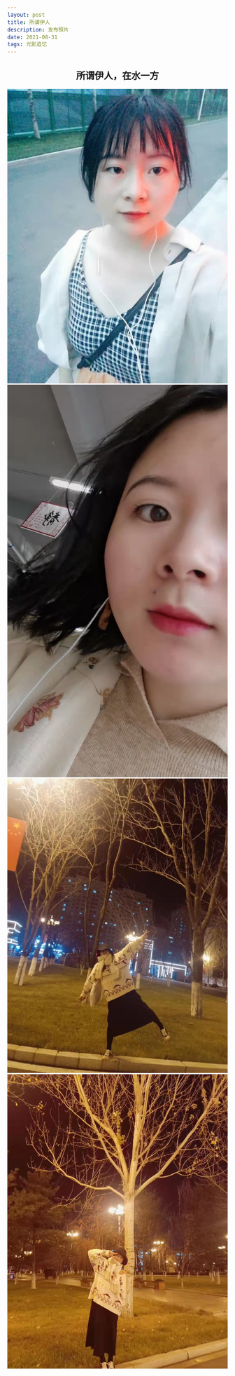 ```yaml
---
layout: post
title: 所谓伊人
description: 发布照片
date: 2021-08-31
tags: 光影追忆 
---
```


## <center>**所谓伊人，在水一方**<center>

<div align=center>
<img src="\images\posts\001.jpg" />
</div>
<div align=center>
<img src="\images\posts\002.jpg" />
</div>
<div align=center>
<img src="\images\posts\003.jpg" />
</div>
<div align=center>
<img src="\images\posts\004.jpg" />
</div>